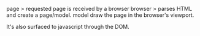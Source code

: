 page > requested
page is received by a browser
browser > parses HTML and create a page/model.
model draw the page in the browser's viewport.

It's also surfaced to javascript through the DOM.


